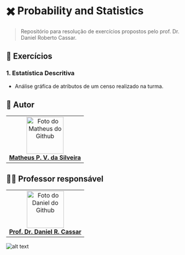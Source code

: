 # ✖️ Probability and Statistics
> Repositório para resolução de exercícios propostos pelo prof. Dr. Daniel Roberto Cassar.

<!------------------------------------>

## 👾 Exercícios

### 1. Estatística Descritiva
- Análise gráfica de atributos de um censo realizado na turma.

<!------------------------------------>

## 🤝 Autor

<table>
  <tr>
    <td align="center">
      <a href="#" title="Matheus P. V. da Silveira">
        <img src="https://avatars.githubusercontent.com/u/192454172?v=4" width="100px;" alt="Foto do Matheus do Github"/><br>
          <a href="https://github.com/Velky2"><b>Matheus P. V. da Silveira<b></a>
      </a>
    </td>
  </tr>
</table>


## 👨‍🏫 Professor responsável

<table>
  <tr>
    <td align="center">
      <a href="#" title="Prof. Daniel R. Cassar">
        <img src="https://avatars.githubusercontent.com/u/9871905?v=4" width="100px;" alt="Foto do Daniel do Github"/><br>
          <a href="https://github.com/drcassar"><b>Prof. Dr. Daniel R. Cassar<b></a>
      </a>
    </td>
  </tr>
</table>




![alt text](https://ilum.cnpem.br/wp-content/uploads/2023/01/Ilum_800px-1536x287.png "Logo da Ilum completa")

<!------------------------------------
